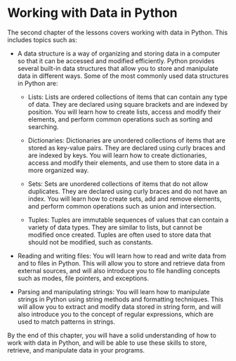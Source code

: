 # Working with Data in Python

The second chapter of the lessons covers working with data in Python. This includes topics such as:

* A data structure is a way of organizing and storing data in a computer so that it can be accessed and modified efficiently. Python provides several built-in data structures that allow you to store and manipulate data in different ways. Some of the most commonly used data structures in Python are:

    * Lists: Lists are ordered collections of items that can contain any type of data. They are declared using square brackets and are indexed by position. You will learn how to create lists, access and modify their elements, and perform common operations such as sorting and searching.

    * Dictionaries: Dictionaries are unordered collections of items that are stored as key-value pairs. They are declared using curly braces and are indexed by keys. You will learn how to create dictionaries, access and modify their elements, and use them to store data in a more organized way.

    * Sets: Sets are unordered collections of items that do not allow duplicates. They are declared using curly braces and do not have an index. You will learn how to create sets, add and remove elements, and perform common operations such as union and intersection.

    * Tuples: Tuples are immutable sequences of values that can contain a variety of data types. They are similar to lists, but cannot be modified once created. Tuples are often used to store data that should not be modified, such as constants.

* Reading and writing files: You will learn how to read and write data from and to files in Python. This will allow you to store and retrieve data from external sources, and will also introduce you to file handling concepts such as modes, file pointers, and exceptions.

* Parsing and manipulating strings: You will learn how to manipulate strings in Python using string methods and formatting techniques. This will allow you to extract and modify data stored in string form, and will also introduce you to the concept of regular expressions, which are used to match patterns in strings.

By the end of this chapter, you will have a solid understanding of how to work with data in Python, and will be able to use these skills to store, retrieve, and manipulate data in your programs.